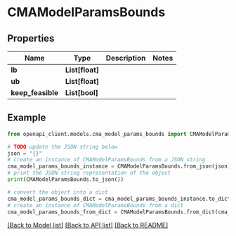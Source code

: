 # CMAModelParamsBounds


## Properties

Name | Type | Description | Notes
------------ | ------------- | ------------- | -------------
**lb** | **List[float]** |  | 
**ub** | **List[float]** |  | 
**keep_feasible** | **List[bool]** |  | 

## Example

```python
from openapi_client.models.cma_model_params_bounds import CMAModelParamsBounds

# TODO update the JSON string below
json = "{}"
# create an instance of CMAModelParamsBounds from a JSON string
cma_model_params_bounds_instance = CMAModelParamsBounds.from_json(json)
# print the JSON string representation of the object
print(CMAModelParamsBounds.to_json())

# convert the object into a dict
cma_model_params_bounds_dict = cma_model_params_bounds_instance.to_dict()
# create an instance of CMAModelParamsBounds from a dict
cma_model_params_bounds_from_dict = CMAModelParamsBounds.from_dict(cma_model_params_bounds_dict)
```
[[Back to Model list]](../README.md#documentation-for-models) [[Back to API list]](../README.md#documentation-for-api-endpoints) [[Back to README]](../README.md)


